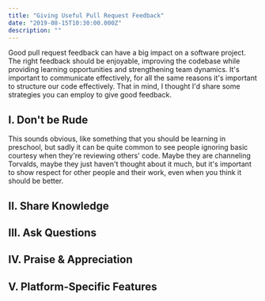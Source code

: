 ```yaml
---
title: "Giving Useful Pull Request Feedback"
date: "2019-08-15T10:30:00.000Z"
description: ""
---
```


Good pull request feedback can have a big impact on a software project. The right feedback should be enjoyable, improving the codebase while providing learning opportunities and strengthening team dynamics. It's important to communicate effectively, for all the same reasons it's important to structure our code effectively. That in mind, I thought I'd share some strategies you can employ to give good feedback.

## <span class="romannum">I</span>. Don't be Rude

This sounds obvious, like something that you should be learning in preschool, but sadly it can be quite common to see people ignoring basic courtesy when they're reviewing others' code. Maybe they are channeling Torvalds, maybe they just haven't thought about it much, but it's important to show respect for other people and their work, even when you think it should be better.

## <span class="romannum">II</span>. Share Knowledge

## <span class="romannum">III</span>. Ask Questions

## <span class="romannum">IV</span>. Praise & Appreciation

## <span class="romannum">V</span>. Platform-Specific Features
